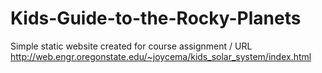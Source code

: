 # Kids-Guide-to-the-Rocky-Planets
Simple static website created for course assignment / 
URL http://web.engr.oregonstate.edu/~joycema/kids_solar_system/index.html
